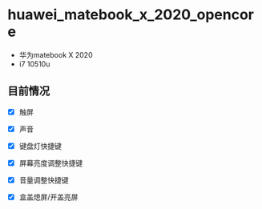 # huawei_matebook_x_2020_opencore

- 华为matebook X 2020 
- i7 10510u

## 目前情况
- [x] 触屏
- [x] 声音
- [x] 键盘灯快捷键
- [x] 屏幕亮度调整快捷键
- [x] 音量调整快捷键
- [x] 盒盖熄屏/开盖亮屏



